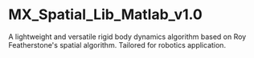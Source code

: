 # MX_Spatial_Lib_Matlab_v1.0
A lightweight and versatile rigid body dynamics algorithm based on Roy Featherstone's spatial algorithm. Tailored for robotics application.
